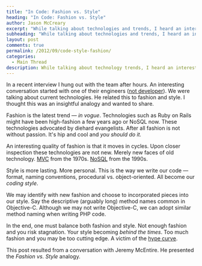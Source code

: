 ```yaml
---
title: "In Code: Fashion vs. Style"
heading: "In Code: Fashion vs. Style"
author: Jason McCreary
excerpt: "While talking about technologies and trends, I heard an interesting analogy - the difference between fashion & style as it relates to code."
subheading: "While talking about technologies and trends, I heard an interesting analogy - the difference between fashion & style as it relates to code."
layout: post
comments: true
permalink: /2012/09/code-style-fashion/
categories:
  - Main Thread
description: While talking about technology trends, I heard an interesting analogy - the difference between fashion & style as it relates to code.
---
```

In a recent interview I hung out with the team after hours. An interesting conversation started with one of their engineers ([not developer][1]). We were talking about current technologies. He related this to fashion and style. I thought this was an insightful analogy and wanted to share.

Fashion is the latest trend &mdash; *in vogue*. Technologies such as Ruby on Rails might have been high-fashion a few years ago or NoSQL now. These technologies advocated by diehard evangelists. After all fashion is not without passion. It's hip and cool and *you should do it.*

An interesting quality of fashion is that it moves in cycles. Upon closer inspection these technologies are not new. Merely new faces of old technology. [MVC][2] from the 1970s. [NoSQL][3] from the 1990s.

Style is more lasting. More personal. This is the way we write our code &mdash; format, naming conventions, procedural vs. object-oriented. All become our *coding style*.

We may identify with new fashion and choose to incorporated pieces into our style. Say the descriptive (arguably long) method names common in Objective-C. Although we may not write Objective-C, we can adopt similar method naming when writing PHP code.

In the end, one must balance both fashion and style. Not enough fashion and you risk stagnation. Your style becoming *behind the times*. Too much fashion and you may be too cutting edge. A victim of the [hype curve][4].

This post resulted from a conversation with Jeremy McEntire. He presented the *Fashion vs. Style* analogy.

 [1]: http://jason.pureconcepts.net/2012/08/developer-vs-engineer/ "Developer vs. Engineer"
 [2]: http://en.wikipedia.org/wiki/Model&mdash;view&mdash;controller#History
 [3]: http://en.wikipedia.org/wiki/NoSQL#History
 [4]: http://en.wikipedia.org/wiki/Hype_cycle "Hype Curve"
